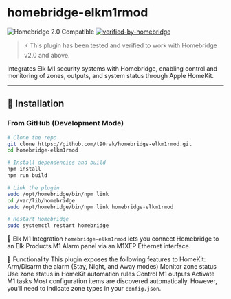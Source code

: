 # homebridge-elkm1rmod

![Homebridge 2.0 Compatible](https://img.shields.io/badge/Homebridge-2.0%20Compatible-brightgreen)
[![verified-by-homebridge](https://badgen.net/badge/homebridge/verified/purple)](https://github.com/homebridge/homebridge/wiki/Verified-Plugins)

> ⚡️ This plugin has been tested and verified to work with Homebridge v2.0 and above.

Integrates Elk M1 security systems with Homebridge, enabling control and monitoring of zones, outputs, and system status through Apple HomeKit.

---

## 🔧 Installation

### From GitHub (Development Mode)

```bash
# Clone the repo
git clone https://github.com/t90rak/homebridge-elkm1rmod.git
cd homebridge-elkm1rmod

# Install dependencies and build
npm install
npm run build

# Link the plugin
sudo /opt/homebridge/bin/npm link
cd /var/lib/homebridge
sudo /opt/homebridge/bin/npm link homebridge-elkm1rmod

# Restart Homebridge
sudo systemctl restart homebridge

```


📡 Elk M1 Integration
`homebridge-elkm1rmod` lets you connect Homebridge to an Elk Products M1 Alarm panel via an M1XEP Ethernet interface.

🧪 Functionality
This plugin exposes the following features to HomeKit:
Arm/Disarm the alarm (Stay, Night, and Away modes)
Monitor zone status
Use zone status in HomeKit automation rules
Control M1 outputs
Activate M1 tasks
Most configuration items are discovered automatically. However, you’ll need to indicate zone types in your `config.json`.
